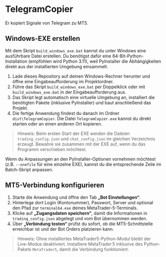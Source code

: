 # TelegramCopier

Er kopiert Signale von Telegram zu MT5.

## Windows-EXE erstellen

Mit dem Skript `build_windows_exe.bat` kannst du unter Windows eine ausführbare Datei erstellen. Du benötigst dafür eine 64-Bit-Python-Installation (empfohlen wird Python 3.11), weil PyInstaller die Abhängigkeiten direkt aus der installierten Umgebung einsammelt.

1. Lade dieses Repository auf deinen Windows-Rechner herunter und öffne eine Eingabeaufforderung im Projektordner.
2. Führe das Skript `build_windows_exe.bat` per Doppelklick oder mit `build_windows_exe.bat` in der Eingabeaufforderung aus.
3. Das Skript legt automatisch eine virtuelle Umgebung an, installiert die benötigten Pakete (inklusive PyInstaller) und baut anschließend das Projekt.
4. Die fertige Anwendung findest du danach im Ordner `dist\TelegramCopier`. Die Datei `TelegramCopier.exe` kannst du direkt starten oder an einen anderen Ort kopieren.

> Hinweis: Beim ersten Start der EXE werden die Dateien `trading_config.json` und `chat_config.json` im gleichen Verzeichnis erzeugt. Bewahre sie zusammen mit der EXE auf, wenn du das Programm verschieben möchtest.

Wenn du Anpassungen an den PyInstaller-Optionen vornehmen möchtest (z.B. `--onefile` für eine einzelne EXE), kannst du die entsprechende Zeile im Batch-Skript anpassen.

## MT5-Verbindung konfigurieren

1. Starte die Anwendung und öffne den Tab **„Bot Einstellungen“**.
2. Hinterlege dort Login (Kontonummer), Passwort, Server und optional den Pfad zur `terminal64.exe` deines MetaTrader-5-Terminals.
3. Klicke auf **„Zugangsdaten speichern“**, damit die Informationen in `trading_config.json` abgelegt und vom Bot übernommen werden.
4. Über **„Verbindung testen“** prüfst du sofort, ob die MT5-Schnittstelle erreichbar ist und der Bot Orders platzieren kann.

> Hinweis: Ohne installiertes MetaTrader5-Python-Modul bleibt der Live-Modus deaktiviert. Installiere MetaTrader 5 inklusive des Python-Pakets `MetaTrader5`, damit die Verbindung funktioniert.

